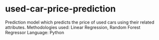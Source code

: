 # used-car-price-prediction
Prediction model which predicts the price of used cars using their related attributes. Methodologies used: Linear Regression, Random Forest Regressor Language: Python
